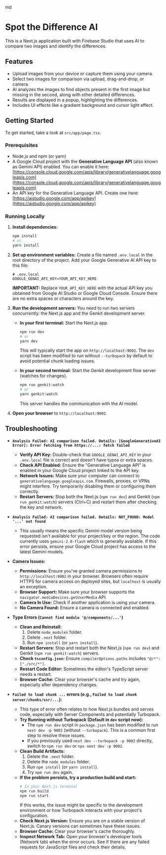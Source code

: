 md
# Spot the Difference AI

This is a Next.js application built with Firebase Studio that uses AI to compare two images and identify the differences.

## Features

- Upload images from your device or capture them using your camera.
- Select two images for comparison via upload, drag-and-drop, or camera.
- AI analyzes the images to find objects present in the first image but missing in the second, along with other detailed differences.
- Results are displayed in a popup, highlighting the differences.
- Includes UI effects like a gradient background and cursor light effect.

## Getting Started

To get started, take a look at `src/app/page.tsx`.

### Prerequisites

- Node.js and npm (or yarn)
- A Google Cloud project with the **Generative Language API** (also known as Gemini API) enabled. You can enable it here: [https://console.cloud.google.com/apis/library/generativelanguage.googleapis.com](https://console.cloud.google.com/apis/library/generativelanguage.googleapis.com)
- An API key for the Generative Language API. Create one here: [https://aistudio.google.com/app/apikey](https://aistudio.google.com/app/apikey)

### Running Locally

1.  **Install dependencies:**
    ```bash
    npm install
    # or
    yarn install
    ```

2.  **Set up environment variables:**
    Create a file named `.env.local` in the root directory of the project.
    Add your Google Generative AI API key to this file:
    ```
    # .env.local
    GOOGLE_GENAI_API_KEY=YOUR_API_KEY_HERE
    ```
    **IMPORTANT:** Replace `YOUR_API_KEY_HERE` with the actual API key you obtained from Google AI Studio or Google Cloud Console. Ensure there are no extra spaces or characters around the key.

3.  **Run the development servers:**
    You need to run two servers concurrently: the Next.js app and the Genkit development server.

    *   **In your first terminal:** Start the Next.js app.
        ```bash
        npm run dev
        # or
        yarn dev
        ```
        This will typically start the app on `http://localhost:9002`. The `dev` script has been modified to run without `--turbopack` by default to avoid potential chunk loading issues.

    *   **In your second terminal:** Start the Genkit development flow server (watches for changes).
        ```bash
        npm run genkit:watch
        # or
        yarn genkit:watch
        ```
        This server handles the communication with the AI model.

4.  **Open your browser** to `http://localhost:9002`.

## Troubleshooting

*   **`Analysis Failed: AI comparison failed. Details: [GoogleGenerativeAI Error]: Error fetching from https://...: fetch failed`**
    *   **Verify API Key:** Double-check that `GOOGLE_GENAI_API_KEY` in your `.env.local` file is correct and doesn't have typos or extra spaces.
    *   **Check API Enabled:** Ensure the "Generative Language API" is enabled in your Google Cloud project linked to the API key.
    *   **Network Issues:** Make sure your computer can connect to `generativelanguage.googleapis.com`. Firewalls, proxies, or VPNs might interfere. Try temporarily disabling them or configuring them correctly.
    *   **Restart Servers:** Stop both the Next.js (`npm run dev`) and Genkit (`npm run genkit:watch`) servers (Ctrl+C) and restart them after checking the key and network.

*   **`Analysis Failed: AI comparison failed. Details: NOT_FOUND: Model '...' not found`**
    *   This usually means the specific Gemini model version being requested isn't available for your project/key or the region. The code currently uses `gemini-2.0-flash` which is generally available. If this error persists, ensure your Google Cloud project has access to the latest Gemini models.

*   **Camera Issues:**
    *   **Permissions:** Ensure you've granted camera permissions to `http://localhost:9002` in your browser. Browsers often require HTTPS for camera access on deployed sites, but `localhost` is usually an exception.
    *   **Browser Support:** Make sure your browser supports the `navigator.mediaDevices.getUserMedia` API.
    *   **Camera In Use:** Check if another application is using your camera.
    *   **No Camera Found:** Ensure a camera is connected and enabled.

*   **Type Errors (`Cannot find module '@/components/...'`)**
    *   **Clean and Reinstall:**
        1.  Delete `node_modules` folder.
        2.  Delete `.next` folder.
        3.  Run `npm install` (or `yarn install`).
    *   **Restart Servers:** Stop and restart both the Next.js (`npm run dev`) and Genkit (`npm run genkit:watch`) servers.
    *   **Check `tsconfig.json`:** Ensure `compilerOptions.paths` includes `"@/*": ["./src/*"]`.
    *   **Restart Code Editor:** Sometimes the editor's TypeScript server needs a restart.
    *   **Browser Cache:** Clear your browser's cache and try again, especially after dependency changes.

*   **`Failed to load chunk ...` errors (e.g., `Failed to load chunk server/chunks/ssr/...`):**
    *   This type of error often relates to how Next.js bundles and serves code, especially with Server Components and potentially Turbopack.
    *   **Try Running without Turbopack (Default in `dev` script now):**
        *   The `npm run dev` script in `package.json` has been modified to run `next dev -p 9002` (without `--turbopack`). This is a common first step to resolve these issues.
        *   If you previously used `next dev --turbopack -p 9002` directly, switch to `npm run dev` or `npx next dev -p 9002`.
    *   **Clean Build Artifacts:**
        1.  Delete the `.next` folder.
        2.  Delete the `node_modules` folder.
        3.  Run `npm install` (or `yarn install`).
        4.  Try `npm run dev` again.
    *   **If the problem persists, try a production build and start:**
        ```bash
        # In your Next.js terminal
        npm run build
        npm run start
        ```
        If this works, the issue might be specific to the development environment or how Turbopack interacts with your project's configuration.
    *   **Check Next.js Version:** Ensure you are on a stable version of Next.js. Canary versions can sometimes have these issues.
    *   **Browser Cache:** Clear your browser's cache thoroughly.
    *   **Inspect Network Tab:** Open your browser's developer tools (Network tab) when the error occurs. See if there are any failed requests for JavaScript files and check their details.
